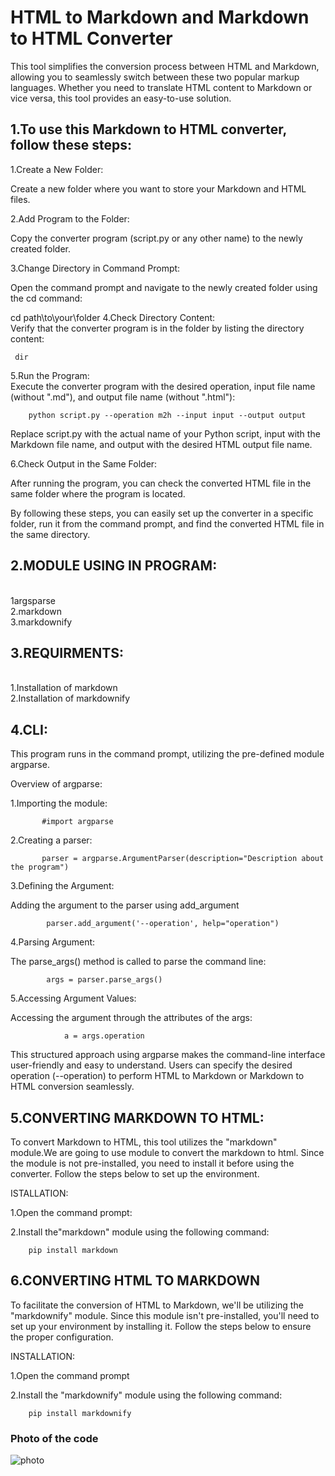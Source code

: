 <h1>HTML to Markdown and Markdown to HTML Converter</h1>

This tool simplifies the conversion process between HTML and Markdown, allowing you to seamlessly switch between these two popular markup languages. Whether you need to translate HTML content to Markdown or vice versa, this tool provides an easy-to-use solution.


<h2>1.To use this Markdown to HTML converter, follow these steps:<br></h2>

  1.Create a New Folder:<br>
  <p> Create a new folder where you want to store your Markdown and HTML files.</p>

  2.Add Program to the Folder:<br>
  <p>  Copy the converter program (script.py or any other name) to the newly created folder.<br></p>

  3.Change Directory in Command Prompt:<br>
    <p>  Open the command prompt and navigate to the newly created folder using the cd command:<br><p>
    
  cd path\to\your\folder
  4.Check Directory Content:<br>
  Verify that the converter program is in the folder by listing the directory 
  content:
  
     dir
             
  5.Run the Program:<br>
  Execute the converter program with the desired operation, input file name 
  (without ".md"), and output file name (without ".html"):

        python script.py --operation m2h --input input --output output
Replace script.py with the actual name of your Python script, input with the Markdown file name, and output with the desired HTML output file name.

6.Check Output in the Same Folder:
<p>After running the program, you can check the converted HTML file in the same folder where the program is located.</p>

By following these steps, you can easily set up the converter in a specific folder, run it from the command prompt, and find the converted HTML file in the same directory.


<h2>2.MODULE USING IN PROGRAM:</h2> <br>
   1argsparse<br>
   2.markdown<br>
   3.markdownify<br>

<h2>3.REQUIRMENTS:</h2><br>
   1.Installation of markdown <br>
   2.Installation of markdownify

<h2>4.CLI:</h2>

  This program runs in the command prompt, utilizing the pre-defined module argparse.

Overview of argparse:<br>

  1.Importing the module:

           #import argparse

  2.Creating a parser:

           parser = argparse.ArgumentParser(description="Description about the program")

  3.Defining the Argument:

  Adding the argument to the parser using add_argument

            parser.add_argument('--operation', help="operation")

  4.Parsing Argument:

  The parse_args() method is called to parse the command line:

            args = parser.parse_args()

  5.Accessing Argument Values:

  Accessing the argument through the attributes of the args:

                a = args.operation

This structured approach using argparse makes the command-line interface user-friendly and easy to understand. Users can specify the desired operation (--operation) to perform HTML to Markdown or Markdown to HTML conversion seamlessly. 


<h2>5.CONVERTING MARKDOWN TO HTML:</h2>

To convert Markdown to HTML, this tool utilizes the "markdown" module.We are going to use module to convert the markdown to html. Since the module is not pre-installed, you need to install it before using the converter. Follow the steps below to set up the environment.
 
ISTALLATION:

1.Open the command prompt:

2.Install the"markdown" module using the following command:
         
        pip install markdown


<h2>6.CONVERTING HTML TO MARKDOWN</h2>

To facilitate the conversion of HTML to Markdown, we'll be utilizing the "markdownify" module. Since this module isn't pre-installed, you'll need to set up your environment by installing it. Follow the steps below to ensure the proper configuration.

INSTALLATION:

  1.Open the command prompt

  2.Install the "markdownify" module using the following command:

        pip install markdownify

<h3>Photo of the code</h3>
<img src="https://github.com/pohrselvan/converter/assets/158174775/c0b9fd4f-751b-4c1f-a223-23201426f998" alt="photo")>
